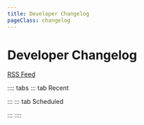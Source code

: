 ```yaml
---
title: Developer Changelog
pageClass: changelog
---
```


# Developer Changelog

[RSS Feed](/feed.xml)

:::: tabs
::: tab Recent

<ChangelogList :pages="$site.pages"  />

:::
::: tab Scheduled

<ChangelogList :pages="$site.pages" type="scheduled" />

:::
::::
